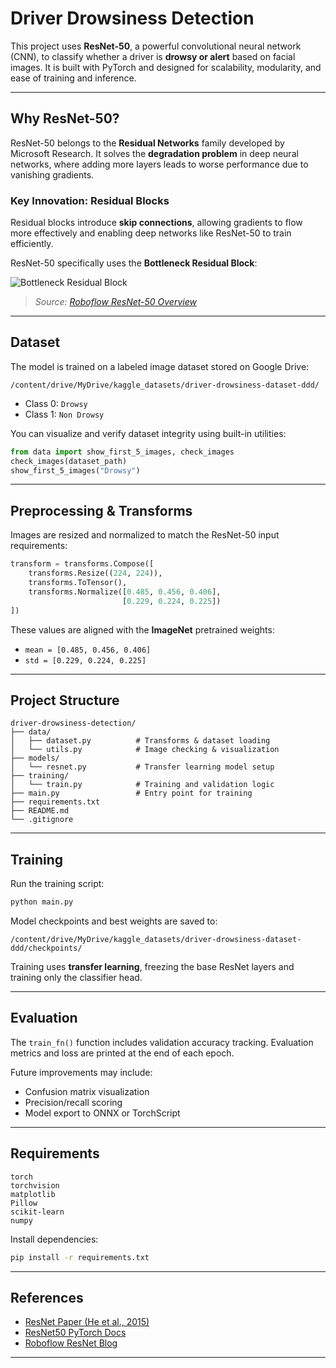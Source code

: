 
# Driver Drowsiness Detection

This project uses **ResNet-50**, a powerful convolutional neural network (CNN), to classify whether a driver is **drowsy or alert** based on facial images. It is built with PyTorch and designed for scalability, modularity, and ease of training and inference.

---

## Why ResNet-50?

ResNet-50 belongs to the **Residual Networks** family developed by Microsoft Research. It solves the **degradation problem** in deep neural networks, where adding more layers leads to worse performance due to vanishing gradients.

### Key Innovation: Residual Blocks

Residual blocks introduce **skip connections**, allowing gradients to flow more effectively and enabling deep networks like ResNet-50 to train efficiently.

ResNet-50 specifically uses the **Bottleneck Residual Block**:

![Bottleneck Residual Block](https://github.com/user-attachments/assets/ee28ec41-7763-41b0-b06b-b3afe131dfe9)

> _Source: [Roboflow ResNet-50 Overview](https://blog.roboflow.com/what-is-resnet-50)_

---

## Dataset

The model is trained on a labeled image dataset stored on Google Drive:
```
/content/drive/MyDrive/kaggle_datasets/driver-drowsiness-dataset-ddd/
```

- Class 0: `Drowsy`
- Class 1: `Non Drowsy`

You can visualize and verify dataset integrity using built-in utilities:
```python
from data import show_first_5_images, check_images
check_images(dataset_path)
show_first_5_images("Drowsy")
```

---

## Preprocessing & Transforms

Images are resized and normalized to match the ResNet-50 input requirements:

```python
transform = transforms.Compose([
    transforms.Resize((224, 224)),
    transforms.ToTensor(),
    transforms.Normalize([0.485, 0.456, 0.406],
                         [0.229, 0.224, 0.225])
])
```

These values are aligned with the **ImageNet** pretrained weights:
- `mean = [0.485, 0.456, 0.406]`
- `std = [0.229, 0.224, 0.225]`

---

## Project Structure

```
driver-drowsiness-detection/
├── data/
│   ├── dataset.py          # Transforms & dataset loading
│   └── utils.py            # Image checking & visualization
├── models/
│   └── resnet.py           # Transfer learning model setup
├── training/
│   └── train.py            # Training and validation logic
├── main.py                 # Entry point for training
├── requirements.txt
├── README.md
└── .gitignore
```

---

## Training

Run the training script:

```bash
python main.py
```

Model checkpoints and best weights are saved to:
```
/content/drive/MyDrive/kaggle_datasets/driver-drowsiness-dataset-ddd/checkpoints/
```

Training uses **transfer learning**, freezing the base ResNet layers and training only the classifier head.

---

##  Evaluation

The `train_fn()` function includes validation accuracy tracking. Evaluation metrics and loss are printed at the end of each epoch.

Future improvements may include:
- Confusion matrix visualization
- Precision/recall scoring
- Model export to ONNX or TorchScript

---

##  Requirements

```
torch
torchvision
matplotlib
Pillow
scikit-learn
numpy
```

Install dependencies:

```bash
pip install -r requirements.txt
```

---

##  References

- [ResNet Paper (He et al., 2015)](https://arxiv.org/abs/1512.03385)
- [ResNet50 PyTorch Docs](https://pytorch.org/vision/stable/models/generated/torchvision.models.resnet50.html)
- [Roboflow ResNet Blog](https://blog.roboflow.com/what-is-resnet-50)

---

